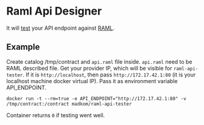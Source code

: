 # Raml Api Designer

It will [test](https://github.com/cybertk/abao) your API endpoint against [RAML](http://raml.org/).  

## Example

Create catalog /tmp/contract and `api.raml` file inside. `api.raml` need to be RAML described file.
Get your provider IP, which will be visible for `raml-api-tester`. If it is `http://localhost`, 
then pass `http://172.17.42.1:80` (it is your localhost machine docker virtual IP).
Pass it as environment variable API_ENDPOINT.
   
    docker run -t --rm=true -e API_ENDPOINT="http://172.17.42.1:80" -v /tmp/contract:/contract madkom/raml-api-tester

Container returns `0` if testing went well. 
